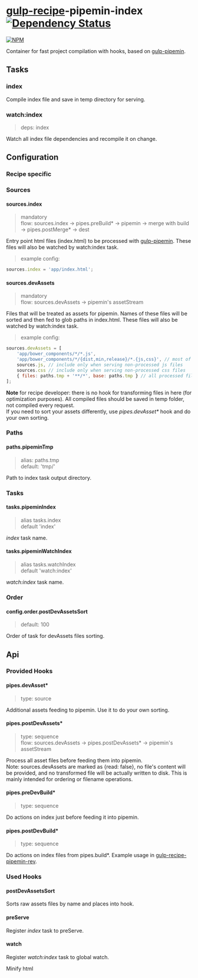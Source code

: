 # [gulp-recipe](https://github.com/PGS-dev/gulp-recipe-loader)-pipemin-index [![Dependency Status][depstat-image]][depstat-url]
[![NPM][npm-image]][npm-url]

Container for fast project compilation with hooks, based on [gulp-pipemin](https://github.com/Frizi/gulp-pipemin).

## Tasks
### index

Compile index file and save in temp directory for serving.

### watch:index
> deps: index

Watch all index file dependencies and recompile it on change.

## Configuration
### Recipe specific

### Sources
#### sources.index
> mandatory<br>
> flow: sources.index -> pipes.preBuild* -> pipemin -> merge with build -> pipes.postMerge* -> dest

Entry point html files (index.html) to be processed with [gulp-pipemin](https://github.com/Frizi/gulp-pipemin).
These files will also be watched by watch:index task.

> example config:
```javascript
sources.index = 'app/index.html';
```

#### sources.devAssets
> mandatory<br>
> flow: sources.devAssets -> pipemin's assetStream

Files that will be treated as assets for pipemin. Names of these files will be sorted and then fed to glob paths in index.html.
These files will also be watched by watch:index task.<br>

> example config:
```javascript
sources.devAssets = [
    'app/bower_components/*/*.js',
    'app/bower_components/*/{dist,min,release}/*.{js,css}', // most of the generic bower modules
    sources.js, // include only when serving non-processed js files
    sources.css // include only when serving non-processed css files
    { files: paths.tmp + '**/*', base: paths.tmp } // all processed files from temp directory
];
```

**Note** for recipe developer: there is no hook for transforming files in here (for optimization purposes). All compiled files should be saved in temp folder, not compiled every request.<br>
If you need to sort your assets differently, use *pipes.devAsset\** hook and do your own sorting.

### Paths
#### paths.pipeminTmp
> alias: paths.tmp<br>
> default: 'tmp/'

Path to index task output directory.

### Tasks
#### tasks.pipeminIndex
> alias tasks.index<br>
> default 'index'

_index_ task name.

#### tasks.pipeminWatchIndex
> alias tasks.watchIndex<br>
> default 'watch:index'

_watch:index_ task name.

### Order
#### config.order.postDevAssetsSort
> default: 100

Order of task for devAssets files sorting.

## Api
### Provided Hooks
#### pipes.devAsset*
> type: source<br>

Additional assets feeding to pipemin. Use it to do your own sorting.

#### pipes.postDevAssets*
> type: sequence<br>
> flow: sources.devAssets -> pipes.postDevAssets* -> pipemin's assetStream

Process all asset files before feeding them into pipemin.<br>
Note: sources.devAssets are marked as {read: false}, no file's content will be provided,
and no transformed file will be actually written to disk. This is mainly intended for
ordering or filename operations.

#### pipes.preDevBuild*
> type: sequence<br>

Do actions on index just before feeding it into pipemin.

#### pipes.postDevBuild*
> type: sequence<br>

Do actions on index files from pipes.build*. Example usage in [gulp-recipe-pipemin-rev](https://github.com/PGS-dev/gulp-recipe-pipemin-rev).

### Used Hooks
#### postDevAssetsSort

Sorts raw assets files by name and places into hook.

#### preServe

Register _index_ task to preServe.

#### watch

Register _watch:index_ task to global watch.

Minify html

[npm-url]: https://npmjs.org/package/gulp-recipe-pipemin-index
[npm-image]: https://nodei.co/npm/gulp-recipe-pipemin-index.png?downloads=true
[depstat-url]: https://david-dm.org/PGS-dev/gulp-recipe-pipemin-index
[depstat-image]: https://img.shields.io/david/PGS-dev/gulp-recipe-pipemin-index.svg?style=flat